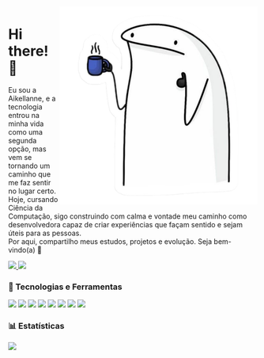 <img src="perfil.png" width="400px" alt="bonequinho com café" align="right" />
<h1 align="left">Hi there! 👋</h1>
<p align="left">
   Eu sou a Aikellanne, e a tecnologia entrou na minha vida como uma segunda opção,  
   mas vem se tornando um caminho que me faz sentir no lugar certo. <br>
   Hoje, cursando Ciência da Computação, sigo construindo com calma e vontade  
   meu caminho como desenvolvedora capaz de criar experiências que façam sentido e sejam úteis para as pessoas. <br>
   Por aqui, compartilho meus estudos, projetos e evolução. Seja bem-vindo(a) 💜
</p>

<p align="left">
  <a href="mailto:aikellanne18@gmail.com" alt="Gmail">
    <img src="https://img.shields.io/badge/-Gmail-FF0000?style=flat-square&labelColor=FF0000&logo=gmail&logoColor=white" />
  </a>

  <a href="#" alt="LinkedIn">
    <img src="https://img.shields.io/badge/-LinkedIn-0e76a8?style=flat-square&logo=linkedin&logoColor=white" />
  </a>
</p>


### 🌟 Tecnologias e Ferramentas  
<p align="left">
  <img src="https://img.shields.io/badge/HTML5-%23E34F26?style=for-the-badge&logo=html5&logoColor=white" />
  <img src="https://img.shields.io/badge/CSS3-%231572B6?style=for-the-badge&logo=css3&logoColor=white" />
  <img src="https://img.shields.io/badge/JavaScript-%23F7DF1E?style=for-the-badge&logo=javascript&logoColor=black" />
  <img src="https://img.shields.io/badge/React-%23282C34?style=for-the-badge&logo=react&logoColor=61DAFB" />
  <img src="https://img.shields.io/badge/Node.js-%23339933?style=for-the-badge&logo=node.js&logoColor=white" />
  <img src="https://img.shields.io/badge/MySQL-%2300f?style=for-the-badge&logo=mysql&logoColor=white" />
  <img src="https://img.shields.io/badge/Figma-%23000000?style=for-the-badge&logo=figma&logoColor=white" />
  <img src="https://img.shields.io/badge/Java-%23F7DF1E?style=for-the-badge&logo=java&logoColor=white" />
</p>

### 📊 Estatísticas
<p align="left">
  <img height="180em" src="https://github-readme-stats.vercel.app/api/top-langs/?username=aikellanne&layout=compact&langs_count=6&count_private=true" />
</p>

